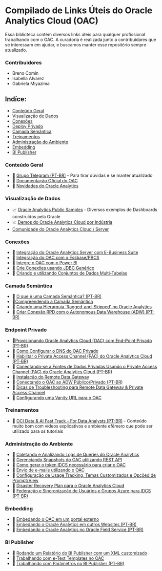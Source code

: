 <!--- # The Data Engineering Cookbook

<div align="center">
	<img width="341" height="426" src="images/CookbookCover.jpg" alt="Data Engineering Cookbook">
	<br>
	<br>
	<br>
</div>

<br>
-->
# Compilado de Links Úteis do Oracle Analytics Cloud (OAC)
Essa biblioteca contém diversos links úteis para qualquer profissional trabalhando com o OAC. A curadoria é realizada junto a contribuidares que se interessam em ajudar, e buscamos manter esse repositório sempre atualizado.

### Contribuidores
- Breno Comin
- Isabella Alvarez
- Gabriela Miyazima

## Indíce:
- [Conteúdo Geral](#geral)
- [Visualização de Dados](#visualizacao)
- [Conexões](#conexoes)
- [Deploy Privado](#privado)
- [Camada Semântica](#semantica)
- [Treinamentos](#treinamentos)
- [Administração do Ambiente](#administracao)
- [Embedding](#embedding)
- [BI Publisher](#publisher)


### <a id="geral"></a>Conteúdo Geral

- 💬 [Grupo Telegram (PT-BR)](https://bit.ly/telegramOAC) - Para tirar dúvidas e se manter atualizado
- 📄 [Documentação Oficial do OAC](https://docs.oracle.com/en/cloud/paas/analytics-cloud/index.html)
- 📄 [Novidades do Oracle Analytics](https://docs.oracle.com/en/cloud/paas/analytics-cloud/acswn/#GUID-CFF90F44-BCEB-49EE-B40B-8D040F02D476)


### <a id="visualizacao"></a> Visualização de Dados
- 📈 [Oracle Analytics Public Samples](https://oac-public.com/ui/dv/ui/home.jsp?anonymous=true&) - Diversos exemplos de Dashboards construídos pela Oracle
- 📈 [Demos do Oracle Analytics Cloud por Indústria](https://demo.oraclecloud.com/?documentId=DEMO416&page=shell&shell=support&support=support-knowledge-document)
- [Comunidade do Oracle Analytics Cloud / Server](https://community.oracle.com/products/oracleanalytics/categories/oac-oas)


### <a id="conexoes"></a> Conexões
- 🎥 [Integração do Oracle Analytics Server com E-Business Suite](https://support.oracle.com/epmos/faces/DocumentDisplay?_afrLoop=488137238944593&parent=DOCUMENT&sourceId=1456233.1&id=2920301.1&_afrWindowMode=0&_adf.ctrl-state=170rxyy4p4_339)
- 🎥 [Integração do OAC com o Essbase/PBCS](https://support.oracle.com/epmos/faces/DocumentDisplay?_afrLoop=488145748816109&parent=DOCUMENT&sourceId=1456233.1&id=2920829.1&_afrWindowMode=0&_adf.ctrl-state=170rxyy4p4_429)
- 🎥 [Integre o OAC com o Power BI](https://support.oracle.com/epmos/faces/DocumentDisplay?_afrLoop=488814315704226&parent=DOCUMENT&sourceId=1456233.1&id=2895548.1&_afrWindowMode=0&_adf.ctrl-state=170rxyy4p4_633)
- 🎥 [Crie Conexões usando JDBC Genérico](https://support.oracle.com/epmos/faces/DocumentDisplay?_afrLoop=488938251040291&parent=DOCUMENT&sourceId=1456233.1&id=2782252.1&_afrWindowMode=0&_adf.ctrl-state=170rxyy4p4_813)
- 🎥 [Criando e utilizando Conjuntos de Dados Multi-Tabelas](https://support.oracle.com/epmos/faces/DocumentDisplay?_afrLoop=488940955348953&parent=DOCUMENT&sourceId=1456233.1&id=2782232.1&_afrWindowMode=0&_adf.ctrl-state=170rxyy4p4_862)


### <a id="semantica"></a> Camada Semântica
- 📄 [O que é uma Camada Semântica? (PT-BR)](https://medium.com/@brenorc/o-que-%C3%A9-uma-camada-sem%C3%A2ntica-ab46d8bb05af)
- 📄[Compreendendo a Camada Semântica](https://support.oracle.com/epmos/faces/DocumentDisplay?_afrLoop=488149588543832&parent=DOCUMENT&sourceId=1456233.1&id=2905359.1&_afrWindowMode=0&_adf.ctrl-state=170rxyy4p4_519)
- 📄 [Criando uma Hierarquia 'Ragged-and-Skipped' no Oracle Analytics](https://docs.oracle.com/en/cloud/paas/analytics-cloud/tutorial-create-skipped-ragged/index.html#before_you_begin)
- 📄 [Criar Conexão RPD com o Autonomous Data Warehouse (ADW) (PT-BR)](https://blogs.oracle.com/lad-cloud-experts-pt/post/criar-conexao-rpd-oracle-analytics-cloud-oac-com-o-autonomous-data-warehouse-adw)


### <a id="privado"></a> Endpoint Privado
- 📄[Provisionando Oracle Analytics Cloud (OAC) com End-Point Privado (PT-BR)](https://blogs.oracle.com/lad-cloud-experts-pt/post/provisionando-oracle-analytics-cloud-oac-com-end-point-privado)
- 📄 [Como Configurar o DNS do OAC Privado](https://docs.oracle.com/en/cloud/paas/analytics-cloud/acoci/manage-service-access-and-security.html#GUID-CC4B5778-7D19-41E1-A6DD-684CB2B8BFD0)
- 📄 [Habilitar o Private Access Channel (PAC) do Oracle Analytics Cloud (PT-BR)](https://blogs.oracle.com/lad-cloud-experts-pt/post/habilitar-o-private-access-channel-pac-do-oracle-analytics-cloud-v2)
- 📄 [Conectando-se a Fontes de Dados Privadas Usando o Private Access Channel (PAC) do Oracle Analytics Cloud (PT-BR)](https://blogs.oracle.com/lad-cloud-experts-pt/post/conectando-se-a-fontes-de-dados-privadas-usando-o-private-access-channel-pac-do-oracle-analytics-cloud)
- 📄 [Instalação do Remote Data Gateway](https://docs.oracle.com/en/solutions/create-data-mart-multiple-databases-continuous-analytics/install-remote-data-gateway1.html#GUID-255947E4-C4AA-447F-86D1-D32FA8D6A0F0)
- 🎥 [Conectando o OAC ao ADW Público/Privado (PT-BR)](https://support.oracle.com/epmos/faces/DocumentDisplay?_afrLoop=486267989671308&id=2736440.1&_afrWindowMode=0&_adf.ctrl-state=170rxyy4p4_4)
- 🎥 [Dicas de Troubleshooting para Remote Data Gateway & Private Access Channel](https://support.oracle.com/epmos/faces/DocumentDisplay?_afrLoop=488931805880876&parent=DOCUMENT&sourceId=1456233.1&id=2821688.1&_afrWindowMode=0&_adf.ctrl-state=170rxyy4p4_731)
- 🎥 [Configurando uma Vanity URL para o OAC](https://support.oracle.com/epmos/faces/DocumentDisplay?_afrLoop=488945028264035&parent=DOCUMENT&sourceId=1456233.1&id=2782250.1&_afrWindowMode=0&_adf.ctrl-state=170rxyy4p4_952)


### <a id="treinamentos"></a> Treinamentos
- 📄 [OCI Data & AI Fast Track - For Data Analysts (PT-BR)](https://apexapps.oracle.com/pls/apex/f?p=133:180:115006348331322::::wid:3519) - Conteúdo muito bom com vídeos explicativos e ambiente efêmero que pode ser utilizado para os tutoriais


### <a id="administracao"></a> Administração do Ambiente
- 🎥 [Coletando e Analizando Logs de Queries do Oracle Analytics](https://support.oracle.com/epmos/faces/DocumentDisplay?_afrLoop=488140687806523&parent=DOCUMENT&sourceId=1456233.1&id=2922667.1&_afrWindowMode=0&_adf.ctrl-state=170rxyy4p4_380)
- 🎥 [Gerenciando Snapshots do OAC utilizando REST API](https://support.oracle.com/epmos/faces/DocumentDisplay?_afrLoop=488767626701540&parent=DOCUMENT&sourceId=1456233.1&id=2900053.1&_afrWindowMode=0&_adf.ctrl-state=170rxyy4p4_584)
- 📄 [Como gerar o token IDCS necessário para criar o OAC](https://support.oracle.com/epmos/faces/DocumentDisplay?_afrLoop=487554699695609&parent=EXTERNAL_SEARCH&sourceId=BULLETIN&id=2608610.1&_afrWindowMode=0&_adf.ctrl-state=170rxyy4p4_290)
- 🎥 [Envio de e-mails utilizando o OAC](https://support.oracle.com/epmos/faces/DocumentDisplay?_afrLoop=487529345451132&parent=DOCUMENT&sourceId=1456233.1&id=2738492.1&_afrWindowMode=0&_adf.ctrl-state=170rxyy4p4_184)
- 🎥 [Configuração de Usage Tracking, Temas Customizados e Opçõed de Prompt/View](https://support.oracle.com/epmos/faces/DocumentDisplay?_afrLoop=488942091294874&parent=DOCUMENT&sourceId=1456233.1&id=2789880.1&_afrWindowMode=0&_adf.ctrl-state=170rxyy4p4_903)
- 📄 [Disaster Recovery Plan para o Oracle Analytics Cloud](https://blogs.oracle.com/analytics/post/implement-a-disaster-recovery-for-oracle-analytics-cloud-using-manual-switch-over)
- 📕 [Federação e Sincronização de Usuários e Grupos Azure para IDCS (PT-BR)](https://github.com/brenorc/oac/blob/main/files/Federa%C3%A7%C3%A3o%20e%20Sincroniza%C3%A7%C3%A3o%20de%20Usu%C3%A1rios%20e%20Grupos%20Azure%20para%20IDCS.pdf)

### <a id="embedding"></a> Embedding
- 🎥 [Embedando o OAC em um portal externo](https://apexapps.oracle.com/pls/apex/f?p=133:180:115006348331322::::wid:3519)
- 📕 [Embedando o Oracle Analytics em outros Websites (PT-BR)](https://github.com/brenorc/oac/blob/main/files/Embedando%20o%20Oracle%20Analytics%20Cloud%20em%20outros%20websites.pdf)
- 📕 [Embedando o Oracle Analytics no Oracle Field Service (PT-BR)](https://github.com/brenorc/oac/blob/main/files/Embedando%20o%20Oracle%20Analytics%20Cloud%20no%20Oracle%20Field%20Service.pdf)

### <a id="publisher"></a> BI Publisher
- 📄 [Rodando um Relatório do BI Publisher com um XML customizado](https://medium.com/@brenorc/rodando-um-relat%C3%B3rio-do-bi-publisher-com-um-xml-customizado-a5e51c32146d)
- 📄 [Trabalhando com e-Text Templates no OAC](https://medium.com/@brenorc/trabalhando-com-etext-templates-no-oac-e742bfb11fb3)
- 📕 [Trabalhando com Parâmetros no BI Publisher (PT-BR)](https://github.com/brenorc/oac/blob/main/files/Trabalhando%20com%20Par%C3%A2metros%20no%20BI%20Publisher.pdf)